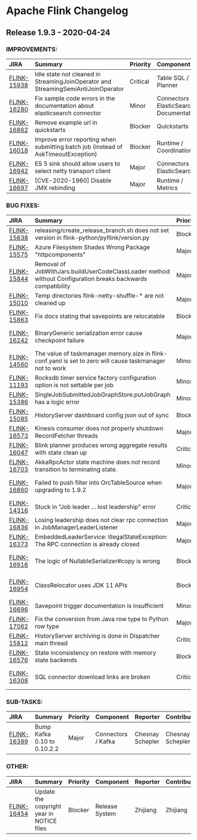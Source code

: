 
<!---
# Licensed to the Apache Software Foundation (ASF) under one
# or more contributor license agreements.  See the NOTICE file
# distributed with this work for additional information
# regarding copyright ownership.  The ASF licenses this file
# to you under the Apache License, Version 2.0 (the
# "License"); you may not use this file except in compliance
# with the License.  You may obtain a copy of the License at
#
#     http://www.apache.org/licenses/LICENSE-2.0
#
# Unless required by applicable law or agreed to in writing, software
# distributed under the License is distributed on an "AS IS" BASIS,
# WITHOUT WARRANTIES OR CONDITIONS OF ANY KIND, either express or implied.
# See the License for the specific language governing permissions and
# limitations under the License.
-->
# Apache Flink Changelog

## Release 1.9.3 - 2020-04-24



### IMPROVEMENTS:

| JIRA | Summary | Priority | Component | Reporter | Contributor |
|:---- |:---- | :--- |:---- |:---- |:---- |
| [FLINK-15938](https://issues.apache.org/jira/browse/FLINK-15938) | Idle state not cleaned in StreamingJoinOperator and StreamingSemiAntiJoinOperator |  Critical | Table SQL / Planner | Benchao Li | Benchao Li |
| [FLINK-16280](https://issues.apache.org/jira/browse/FLINK-16280) | Fix sample code errors in the documentation about elasticsearch connector |  Minor | Connectors / ElasticSearch, Documentation | Jiaqi Li | Jiaqi Li |
| [FLINK-16862](https://issues.apache.org/jira/browse/FLINK-16862) | Remove example url in quickstarts |  Blocker | Quickstarts | Chesnay Schepler | Chesnay Schepler |
| [FLINK-16018](https://issues.apache.org/jira/browse/FLINK-16018) | Improve error reporting when submitting batch job (instead of AskTimeoutException) |  Blocker | Runtime / Coordination | Robert Metzger | Till Rohrmann |
| [FLINK-16942](https://issues.apache.org/jira/browse/FLINK-16942) | ES 5 sink should allow users to select netty transport client |  Major | Connectors / ElasticSearch | Chesnay Schepler | Chesnay Schepler |
| [FLINK-16697](https://issues.apache.org/jira/browse/FLINK-16697) | [CVE-2020-1960] Disable JMX rebinding |  Major | Runtime / Metrics | Colm O hEigeartaigh | Colm O hEigeartaigh |


### BUG FIXES:

| JIRA | Summary | Priority | Component | Reporter | Contributor |
|:---- |:---- | :--- |:---- |:---- |:---- |
| [FLINK-15638](https://issues.apache.org/jira/browse/FLINK-15638) | releasing/create\_release\_branch.sh does not set version in flink-python/pyflink/version.py |  Blocker | Release System | Gary Yao | Hequn Cheng |
| [FLINK-15575](https://issues.apache.org/jira/browse/FLINK-15575) | Azure Filesystem Shades Wrong Package "httpcomponents" |  Major | FileSystems | Konstantin Knauf | Konstantin Knauf |
| [FLINK-15844](https://issues.apache.org/jira/browse/FLINK-15844) | Removal of JobWithJars.buildUserCodeClassLoader method without Configuration breaks backwards compatibility |  Major | Client / Job Submission | Ismaël Mejía | Ismaël Mejía |
| [FLINK-15010](https://issues.apache.org/jira/browse/FLINK-15010) | Temp directories flink-netty-shuffle-\* are not cleaned up |  Major | Runtime / Network | Nico Kruber | Yun Gao |
| [FLINK-15863](https://issues.apache.org/jira/browse/FLINK-15863) | Fix docs stating that savepoints are relocatable |  Blocker | Documentation | Nico Kruber | Bastien DINE |
| [FLINK-16242](https://issues.apache.org/jira/browse/FLINK-16242) | BinaryGeneric serialization error cause checkpoint failure |  Major | Table SQL / Planner, Table SQL / Runtime | Jiayi Liao | Jiayi Liao |
| [FLINK-14560](https://issues.apache.org/jira/browse/FLINK-14560) | The value of taskmanager.memory.size in flink-conf.yaml is set to zero will cause taskmanager not to work |  Minor | Deployment / YARN | fa zheng | fa zheng |
| [FLINK-11193](https://issues.apache.org/jira/browse/FLINK-11193) | Rocksdb timer service factory configuration option is not settable per job |  Minor | Runtime / State Backends | Fan weiwen | Aitozi |
| [FLINK-15386](https://issues.apache.org/jira/browse/FLINK-15386) | SingleJobSubmittedJobGraphStore.putJobGraph has a logic error |  Minor | Runtime / Coordination | Ethan Li | Ethan Li |
| [FLINK-15085](https://issues.apache.org/jira/browse/FLINK-15085) | HistoryServer dashboard config json out of sync |  Blocker | Runtime / Web Frontend | chaganti spurthi | Chesnay Schepler |
| [FLINK-16573](https://issues.apache.org/jira/browse/FLINK-16573) | Kinesis consumer does not properly shutdown RecordFetcher threads |  Major | Connectors / Kinesis | Maximilian Michels | Maximilian Michels |
| [FLINK-16047](https://issues.apache.org/jira/browse/FLINK-16047) | Blink planner produces wrong aggregate results with state clean up |  Critical | Table SQL / Planner | Timo Walther | Jark Wu |
| [FLINK-16703](https://issues.apache.org/jira/browse/FLINK-16703) | AkkaRpcActor state machine does not record transition to terminating state. |  Minor | Runtime / Coordination | Dmitri Chmelev | Till Rohrmann |
| [FLINK-16860](https://issues.apache.org/jira/browse/FLINK-16860) | Failed to push filter into OrcTableSource when upgrading to 1.9.2 |  Major | Connectors / ORC, Table SQL / API | Nikola | Jingsong Lee |
| [FLINK-14316](https://issues.apache.org/jira/browse/FLINK-14316) | Stuck in "Job leader ... lost leadership" error |  Critical | Runtime / Coordination | Steven Zhen Wu | Till Rohrmann |
| [FLINK-16836](https://issues.apache.org/jira/browse/FLINK-16836) | Losing leadership does not clear rpc connection in JobManagerLeaderListener |  Major | Runtime / Coordination | Till Rohrmann | Till Rohrmann |
| [FLINK-16373](https://issues.apache.org/jira/browse/FLINK-16373) | EmbeddedLeaderService: IllegalStateException: The RPC connection is already closed |  Major | Runtime / Coordination | Robert Metzger | Till Rohrmann |
| [FLINK-16916](https://issues.apache.org/jira/browse/FLINK-16916) | The logic of NullableSerializer#copy is wrong |  Blocker | API / Type Serialization System | Congxian Qiu | Congxian Qiu |
| [FLINK-16954](https://issues.apache.org/jira/browse/FLINK-16954) | ClassRelocator uses JDK 11 APIs |  Blocker | API / Type Serialization System | Chesnay Schepler | Aljoscha Krettek |
| [FLINK-16696](https://issues.apache.org/jira/browse/FLINK-16696) | Savepoint trigger documentation is insufficient |  Minor | Documentation, Runtime / REST | Roman Khachatryan | Chesnay Schepler |
| [FLINK-17062](https://issues.apache.org/jira/browse/FLINK-17062) | Fix the conversion from Java row type to Python row type |  Major | API / Python | Dian Fu | Dian Fu |
| [FLINK-15812](https://issues.apache.org/jira/browse/FLINK-15812) | HistoryServer archiving is done in Dispatcher main thread |  Critical | Runtime / Coordination | Chesnay Schepler | Chesnay Schepler |
| [FLINK-16576](https://issues.apache.org/jira/browse/FLINK-16576) | State inconsistency on restore with memory state backends |  Blocker | Runtime / State Backends | Nico Kruber | Congxian Qiu |
| [FLINK-16308](https://issues.apache.org/jira/browse/FLINK-16308) | SQL connector download links are broken |  Critical | Documentation, Table SQL / Ecosystem | Fabian Hueske | Fabian Hueske |


### SUB-TASKS:

| JIRA | Summary | Priority | Component | Reporter | Contributor |
|:---- |:---- | :--- |:---- |:---- |:---- |
| [FLINK-16389](https://issues.apache.org/jira/browse/FLINK-16389) | Bump Kafka 0.10 to 0.10.2.2 |  Major | Connectors / Kafka | Chesnay Schepler | Chesnay Schepler |


### OTHER:

| JIRA | Summary | Priority | Component | Reporter | Contributor |
|:---- |:---- | :--- |:---- |:---- |:---- |
| [FLINK-16454](https://issues.apache.org/jira/browse/FLINK-16454) | Update the copyright year in NOTICE files |  Blocker | Release System | Zhijiang | Zhijiang |


